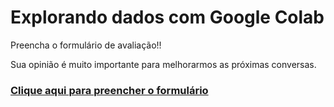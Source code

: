 # Explorando dados com Google Colab

<p>Preencha o formulário de avaliação!!</p>
<p>Sua opinião é muito importante para melhorarmos as próximas conversas.</p>

<h3><a href="https://docs.google.com/forms/d/e/1FAIpQLScHZX5ACeFG5yItU-YAsco6x6xYBzccclkLuS935L5VfFSw-g/viewform">Clique aqui para preencher o formulário</a></h3>
